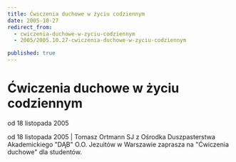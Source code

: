 ```yaml
---
title: Ćwiczenia duchowe w życiu codziennym
date: 2005-10-27
redirect_from: 
  - cwiczenia-duchowe-w-zyciu-codziennym
  - 2005/2005.10.27-cwiczenia-duchowe-w-zyciu-codziennym

published: true
---
```




# Ćwiczenia duchowe w życiu codziennym

<time>od 18 listopada 2005</time>

od 18 listopada 2005 | Tomasz Ortmann SJ z Ośrodka Duszpasterstwa Akademickiego "DĄB" O.O. Jezuitów w Warszawie zaprasza na "Ćwiczenia duchowe" dla studentów.

<!--CONTENT FROM OLD SERVER (jos before 2013): od 18 listopada 2005 | Tomasz Ortmann SJ z Ośrodka Duszpasterstwa Akademickiego "DĄB" O.O. Jezuitów w Warszawie zaprasza na "Ćwiczenia duchowe" dla studentów.
-->

<!--{{json:{"created_date":"2005-10-27 12:21:34","publish_down":"0000-00-00 00:00:00","id":"266"}}}-->